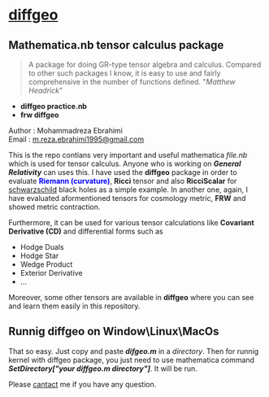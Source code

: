 

# [diffgeo](http://people.brandeis.edu/~headrick/Mathematica/)
## Mathematica.nb tensor calculus package
> A package for doing GR-type tensor algebra and calculus. Compared to other such packages I know, it is easy to use and fairly comprehensive in the number of functions defined. "_Matthew Headrick_"

- **diffgeo practice.nb**
- **frw diffgeo**

Author : Mohammadreza Ebrahimi  
Email : [m.reza.ebrahimi1995@gmail.com](mailto:m.reza.ebrahimi1995@gmail.com)

This is the repo contians very important and useful mathematica _file.nb_ which is used for tensor calculus. Anyone who is working on ***General Relativity*** can uses this.
I have used the **diffgeo** package in order to evaluate <font color='blue'> **Riemann (curvature)**</font>, **Ricci** tensor and also **RicciScalar** for [schwarzschild](https://en.wikipedia.org/wiki/Schwarzschild_metric) black holes as a simple example. 
In another one, again, I have evaluated aformentioned tensors for cosmology metric, **FRW** and showed metric contraction. 

Furthermore, it can be used for various tensor calculations like **Covariant Derivative (CD)** and differential forms such as

- Hodge Duals
- Hodge Star
- Wedge Product
- Exterior Derivative
- ...

Moreover, some other tensors are available in **diffgeo** where you can see and learn them easily in this repository. 

## Runnig diffgeo on Window\Linux\MacOs

That so easy. Just copy and paste ***difgeo.m*** in a _directory_. Then for runnig kernel with diffgeo package, you just need to use mathematica command ***SetDirectory["your diffgeo.m directory"]***. It will be run.

Please [cantact](mailto:m.reza.ebrahimi1995@gmail.com) me if you have any question.
